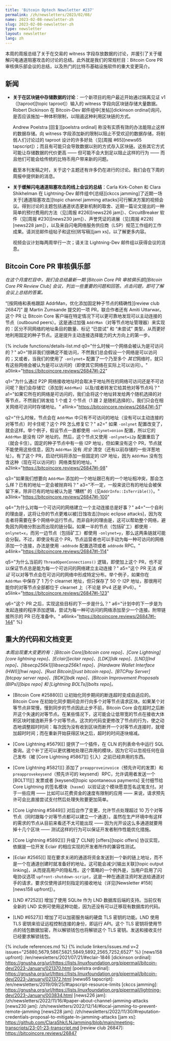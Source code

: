 ```yaml
---
title: 'Bitcoin Optech Newsletter #237'
permalink: /zh/newsletters/2023/02/08/
name: 2023-02-08-newsletter-zh
slug: 2023-02-08-newsletter-zh
type: newsletter
layout: newsletter
lang: zh
---
```


本周的周报总结了关于在交易的 witness 字段存放数据的讨论，并援引了关于缓解闪电通道阻塞攻击的讨论的总结。此外就是我们的常规栏目：Bitcoin Core PR 审核俱乐部会议的总结，以及热门的比特币基础设施软件的重大变更简介。

## 新闻

- **<!--discussion-about-storing-data-in-the-block-chain-->关于在区块链中存储数据的讨论**：一个新项目的用户最近开始通过隔离见证 v1（[taproot][topic taproot]）输入的 witness 字段向区块链存储大量数据。Robert Dickinson 在 Bitcoin-Dev 邮件组中[发帖][dickinson ordinal]询问，是否应该施加一种体积限制，以阻遏这种利用区块链的方式。

  Andrew Poelstra [回复][poelstra ordinal] 称没有实质有效的办法能阻止这样的数据存储。向 witness 字段添加新的限制以阻止不受欢迎的数据存储，将削弱人们讨论过的 taproot 设计的许多好处（见[周报 #65][news65 tapscript]）；而且有可能只会导致数据以别的方式存入区块链。这些其它方式可能让存储数据的代价更高 —— 但可能不会大到足以阻止这样的行为 —— 而且他们可能会给传统的比特币用户带来新的问题。

  截至本刊发稿之时，关于这个主题还有许多仍在进行的讨论。我们会在下周的周报中提供新的消息。

- **<!--summary-of-call-about-mitigating-ln-jamming-->关于缓解闪电通道阻塞攻击的线上会议的总结**：Carla Kirk-Cohen 和 Clara Shikhelman 在 Lightning-Dev 邮件组中[总结][ckccs jamming]了近期一场关于[通道阻塞攻击][topic channel jamming attacks]可行解决方案的视频会议。得到讨论的主题包括通道状态更新机制的取舍、近期一篇论文提出的一种简单的预付费用的方法（见[周报 #226][news226 jam]）、CircuitBreaker 软件（见[周报 #230][news230 jam]）、声誉凭证的进展（见[周报 #228][news228 jam]），以及来自闪电网络服务供应商（LSP）规范工作组的工作成果。请浏览邮件组帖子和这份[转写稿][jam xs]，以了解更多内容。

  视频会议计划每两周举行一次；请关注 Lightning-Dev 邮件组以获得会议的消息。

## Bitcoin Core PR 审核俱乐部

*在这个月度栏目中，我们会总结最新一期 [Bitcoin Core PR 审核俱乐部][Bitcoin Core PR Review Club] 会议，列出一些重要的问题和回答。点击问题，即可了解会议上总结的答案。*

“[按网络和表格跟踪 AddrMan，优化添加固定种子节点的精确性][review club 26847]” 是 Martin Zumsande 提交的一项 PR，联合作者还有 Amiti Uttarwar。这个 PR 让 Bitcoin Core 客户端在特定情况下可以更可靠地发现可以主动连接的节点（outbound peers）。这是通过加强 `AddrMan`（对等节点地址管理器）来实现的：区分不同网络的地址条目的数量、标记 “已尝试” 和 “未尝试” 类型，从而更好地利用固定的种子节点。这是提升主动连接选择能力的大方向上的第一步。

{% include functions/details-list.md
  q0="<!--when-is-a-network-considered-reachable-->什么时候一个网络会被认为是可访问的？"
  a0="除非我们很确定不能访问，不然我们总会假设一个网络是可以访问的；又或者，当我们的使用了 `-onlynet=` 配置了一个乃至多个 *其它*网络时，就只有这些网络会被认为是可以访问的（即使其它网络在实际上可以访问）。"
  a0link="https://bitcoincore.reviews/26847#l-22"

  q1="<!--how-is-an-address-received-over-the-p2p-network-treated-depending-on-whether-the-address-s-network-is-reachable-vs-non-reachable-do-we-store-it-add-it-to-addrman-and-or-forward-it-to-peers-->为什么通过 P2P 网络接收地址时会取决于地址所在的网络可访问还是不可访问呢？我们会存储它（添加到 `AddrMan`）以及/或者转发它给其他对等节点吗？"
  a1="如果它所在的网络是可访问的，我们会将这个地址转发给两个随机选择的对等节点，不然我们转发给 1 个或 2 个节点（1 跟 2 是随机选择的）。我们只会在相关网络可访问时存储地址。"
  a1link="https://bitcoincore.reviews/26847#l-51"

  q2="<!--how-can-a-node-currently-get-stuck-with-only-unreachable-addresses-in-addrman-finding-no-outbound-peers-how-does-this-pr-fix-it-->什么时候，节点会在 `AddrMan` 中只有不可访问的地址（没有可以主动连接的对等节点）时卡住呢？这个 PR 怎么修复它？"
  a2=" 如果 `-onlynet` 配置改变了，就会这样。举个例子，假设节点一直都使用 `-onlynet=onion` 配置，所以它的 `AddrMan` 是没有 I2P 地址的。然后，这个节点又使用 `-onlynet=i2p` 配置重启了（就会卡住）。固定的种子节点中有一些 I2P 地址，但如果没有这个 PR，节点就不能使用这些信息，因为 `AddrMan` 没有 *完全* 清空（还有以前存储的一些洋葱地址）。有了这个 PR，启动代码将添加一些固定的 I2P 地址，因为 `AddrMan` 没有包含这种（现在可以访问的）网络类型的地址。"
  a2link="https://bitcoincore.reviews/26847#l-98"

  q3="<!--when-an-address-we-d-like-to-add-to-addrman-collides-with-an-existing-address-what-happens-is-the-existing-address-always-dropped-in-favor-of-the-new-address-->如果我们想要向 `AddrMan` 添加的一个地址跟已有的一个地址相冲突，那会怎么样？已有的地址一定会被抛弃吗？"
  a3="不一定，一般来说已有的地址会被保留下来，除非已有的地址被认为是 “糟糕” 的（见`AddrInfo::IsTerrible()`）。"
  a3link="https://bitcoincore.reviews/26847#l-100"

  q4="<!--why-would-it-be-beneficial-to-have-an-outbound-connection-to-each-reachable-network-at-all-times-->为什么对每一个可访问的网络建立一个主动连接总是好事？"
  a4="一个自利的理由是，这将让你的节点更难以被[日蚀攻击][topic eclipse attacks]，因为攻击者将需要在多个网络中运行节点。而非自利的理由是，这可以帮助整个网络，避免因为网络分割出而出现的链分裂。如果一半的节点（包括矿工）都使用 `-onlynet=x`，而另一边节点（包括矿工）都使用 `-onlynet=y`，那么这两条链就可能会分裂。不过，即使没有这个 PR，节点运营者也可以手动为每一种可访问的网络添加一个连接，办法是使用 `-addnode` 配置选项或者 `addnode` RPC。"
  a4link="https://bitcoincore.reviews/26847#l-114"

  q5="<!--why-is-the-current-logic-in-threadopenconnections-even-with-the-pr-insufficient-to-guarantee-that-the-node-has-an-outbound-connection-to-each-reachable-network-at-all-times-->为什么当前的 `ThreadOpenConnections()` 逻辑，即使加上这个 PR，也不足以保证节点总是能为每一个可访问的网络建立主动连接？"
  a5="这个 PR 无法 *保证* 可以对等节点会在可访问的网络中形成特定分布。举个例子，如果你在 `AddrMan` 中保存了 1 万个 clearnet 地址，但只保存了 50 个 I2P 地址，那很用可能你的对等节点全部都位于 clearnet 上（不论是 IPv4 还是 IPv6）。"
  a5link="https://bitcoincore.reviews/26847#l-123"

  q6="<!--what-would-be-the-next-steps-towards-this-goal-see-the-previous-question-after-this-pr-->这个 PR 之后，实现这些目标的下一步是什么？"
  a6="计划中的下一步是为发起连接的程序添加逻辑，尝试为每一种可访问的网络添加至少一个连接。附带链接所示的 PR 已在准备中。"
  a6link="https://bitcoincore.reviews/26847#l-144"
%}

## 重大的代码和文档变更

*本周出现重大变更的有：[Bitcoin Core][bitcoin core repo]、[Core Lightning][core lightning repo]、[Eclair][eclair repo]、[LDK][ldk repo]、[LND][lnd repo]、[libsecp256k1][libsecp256k1 repo]、[Hardware Wallet Interface (HWI)][hwi repo]、[Rust Bitcoin][rust bitcoin repo]、[BTCPay Server][btcpay server repo]、[BDK][bdk repo]、[Bitcoin Improvement Proposals (BIPs)][bips repo] 和 [Lightning BOLTs][bolts repo]。*

- [Bitcoin Core #25880][] 让初始化同步期间的断连超时变成自适应的。Bitcoin Core 在初始化同步期间会并行向多个对等节点请求区块。如果某个对等节点非常慢，慢到同步的节点因此止步不前，Bitcoin Core 会在超时之后断开这个失速的对等节点。在某些情况下，这可能会让低带宽的节点在接收大体积区块时接连断开多个对等节点。这次的代码变更修改了节点的行为，使之动态地调整超时时间：每次因为没有收到区块而断开一个对等节点连接时，就增加超时时间；而在重新开始获得区块之后，超时的时间逐块缩减。

- [Core Lightning #5679][] 提供了一个插件，在 CLN 的列表命令中运行 SQL 查询。这个补丁还可以更优雅地处理已弃用的模块，因为它可以忽视任何在自己发布（被 [Core Lightning #5867][] 引入）之前已经弃用的东西。

- [Core Lightning #5821][] 添加了 `preapproveinvoice`（预先许可的发票）和 `preapprovekeysend`（预先许可的 keysend）RPC，允许调用者发送一个 [BOLT11][] 发票或者 [keysend][topic spontaneous payments] 支付细节给 Core Lightning 的签名模块（`hasmd`）以验证这个模块愿意签名这笔支付。对于一些应用 —— 比如可以花费资金的速度有限制的应用 —— 来说，请求预先许可会比直接尝试支付然后处理失败要更加简单。

- [Core Lightning #5849][] 对后台作了变更，允许节点处理超过 10 万个对等节点（同时跟每个对等节点都可以建立一个通道）。虽然在生产环境中有这样的需求的节点从目前来看还不太可能出现 —— 因为光开设这么多通道就要用掉十几个区块 —— 测试这样的行为可以保证开发者制作性能优化措施。

- [Core Lightning #5892][] 升级了 CLN的 [offers][topic offers] 协议实现，依据是一位开发 Eclair 的相应实现的开发者所作的兼容性测试。

- [Eclair #2565][] 现在要求关闭的通道将资金发送到一个新的链上地址，而不是一个在通道创建时就准备好的地址。这可能会减少[输出关联][topic output linking]，从而提高用户的隐私性。这个策略的一个例外是，当用户启用了闪电协议选项 `upfront-shutdown-script`，这是一种在通道注资时发送给通道对手的请求，要求仅使用该时刻指定的接收地址（详见[Newsletter #158][news158 upfront]）。

- [LND #7252][] 增加了使用 SQLite 作为 LND 数据库后端的支持。当前仅有全新的 LND 实例可使用这种功能，因为还没有可以迁移现有数据库的代码。

- [LND #6527][] 增加了可以加密服务端的硬盘 TLS 密钥的功能。LND 使用 TLS 密钥来验证远程控制连接的身份，即运行 API。这个 TLS 密钥将使用节点的钱包数据加密，所以解锁钱包也将解锁这个 TLS 密钥。发送和接收支付已经要求解锁钱包。

{% include references.md %}
{% include linkers/issues.md v=2 issues="25880,5679,5867,5821,5849,5892,2565,7252,6527" %}
[news158 upfront]: /en/newsletters/2021/07/21/#eclair-1846
[dickinson ordinal]: https://gnusha.org/url/https://lists.linuxfoundation.org/pipermail/bitcoin-dev/2023-January/021370.html
[poelstra ordinal]: https://gnusha.org/url/https://lists.linuxfoundation.org/pipermail/bitcoin-dev/2023-January/021372.html
[news65 tapscript]: /en/newsletters/2019/09/25/#tapscript-resource-limits
[ckccs jamming]: https://gnusha.org/url/https://lists.linuxfoundation.org/pipermail/lightning-dev/2023-January/003834.html
[news226 jam]: /zh/newsletters/2022/11/16/#paper-about-channel-jamming-attacks
[news230 jam]: /zh/newsletters/2022/12/14/#local-jamming-to-prevent-remote-jamming
[news228 jam]: /zh/newsletters/2022/11/30/#reputation-credentials-proposal-to-mitigate-ln-jamming-attacks
[jam xs]: https://github.com/ClaraShk/LNJamming/blob/main/meeting-transcripts/23-01-23-transcript.md
[review club 26847]: https://bitcoincore.reviews/26847
